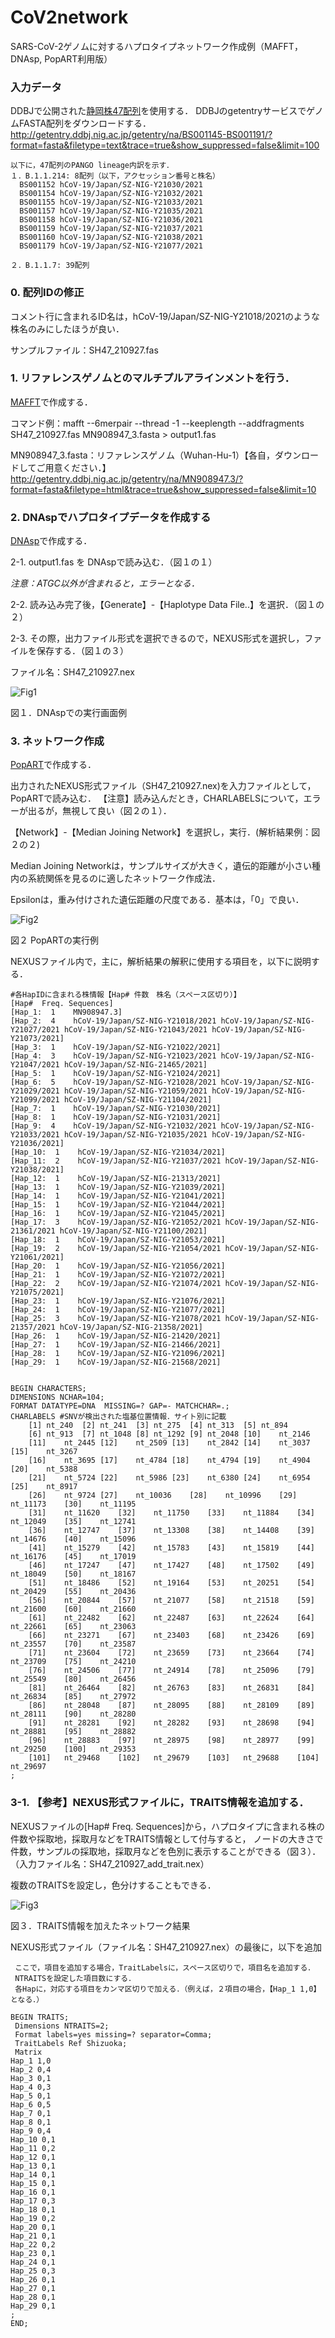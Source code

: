 # CoV2network

SARS-CoV-2ゲノムに対するハプロタイプネットワーク作成例（MAFFT，DNAsp, PopART利用版）

### 入力データ

DDBJで公開された[静岡株47配列](https://www.ddbj.nig.ac.jp/news/ja/2021-09-09_1.html)を使用する．
DDBJのgetentryサービスでゲノムFASTA配列をダウンロードする．
http://getentry.ddbj.nig.ac.jp/getentry/na/BS001145-BS001191/?format=fasta&filetype=text&trace=true&show_suppressed=false&limit=100
```
以下に，47配列のPANGO lineage内訳を示す．
１．B.1.1.214: 8配列（以下，アクセッション番号と株名）
  BS001152 hCoV-19/Japan/SZ-NIG-Y21030/2021
  BS001154 hCoV-19/Japan/SZ-NIG-Y21032/2021
  BS001155 hCoV-19/Japan/SZ-NIG-Y21033/2021
  BS001157 hCoV-19/Japan/SZ-NIG-Y21035/2021
  BS001158 hCoV-19/Japan/SZ-NIG-Y21036/2021
  BS001159 hCoV-19/Japan/SZ-NIG-Y21037/2021
  BS001160 hCoV-19/Japan/SZ-NIG-Y21038/2021
  BS001179 hCoV-19/Japan/SZ-NIG-Y21077/2021

２．B.1.1.7: 39配列
```
### 0. 配列IDの修正
 コメント行に含まれるID名は，hCoV-19/Japan/SZ-NIG-Y21018/2021のような株名のみにしたほうが良い．
 
 サンプルファイル：SH47_210927.fas
 
 
### 1. リファレンスゲノムとのマルチプルアラインメントを行う．
 [MAFFT](https://mafft.cbrc.jp/alignment/software/)で作成する．
 
 コマンド例：mafft --6merpair --thread -1 --keeplength --addfragments SH47_210927.fas MN908947_3.fasta > output1.fas

 MN908947_3.fasta：リファレンスゲノム（Wuhan-Hu-1）【各自，ダウンロードしてご用意ください．】
 http://getentry.ddbj.nig.ac.jp/getentry/na/MN908947.3/?format=fasta&filetype=html&trace=true&show_suppressed=false&limit=10

### 2. DNAspでハプロタイプデータを作成する
  [DNAsp](http://www.ub.edu/dnasp/)で作成する．

2-1. output1.fas を DNAspで読み込む．（図１の１）

*注意：ATGC以外が含まれると，エラーとなる．*

2-2. 読み込み完了後，【Generate】-【Haplotype Data File..】を選択．（図１の２）

2-3. その際，出力ファイル形式を選択できるので，NEXUS形式を選択し，ファイルを保存する．（図１の３）

ファイル名：SH47_210927.nex

![Fig1](https://user-images.githubusercontent.com/89957075/134689148-6e42e2a4-7ebd-4976-8432-cdae9668b70d.PNG)

図１．DNAspでの実行画面例

### 3. ネットワーク作成
   [PopART](http://popart.otago.ac.nz/index.shtml)で作成する．
   
   出力されたNEXUS形式ファイル（SH47_210927.nex)を入力ファイルとして，PopARTで読み込む．
    【注意】読み込んだとき，CHARLABELSについて，エラーが出るが，無視して良い（図２の１）．
 
 【Network】-【Median Joining Network】を選択し，実行．(解析結果例：図２の２)
  
  Median Joining Networkは，サンプルサイズが大きく，遺伝的距離が小さい種内の系統関係を見るのに適したネットワーク作成法．
  
  Epsilonは，重み付けされた遺伝距離の尺度である．基本は，「0」で良い．
  
![Fig2](https://user-images.githubusercontent.com/89957075/134666234-d1ed8f60-1b90-4740-85d6-57a1ab267804.PNG)

図２ PopARTの実行例

NEXUSファイル内で，主に，解析結果の解釈に使用する項目を，以下に説明する．
```
#各HapIDに含まれる株情報【Hap# 件数　株名（スペース区切り）】
[Hap#  Freq. Sequences]
[Hap_1:  1    MN908947.3]
[Hap_2:  4    hCoV-19/Japan/SZ-NIG-Y21018/2021 hCoV-19/Japan/SZ-NIG-Y21027/2021 hCoV-19/Japan/SZ-NIG-Y21043/2021 hCoV-19/Japan/SZ-NIG-Y21073/2021]
[Hap_3:  1    hCoV-19/Japan/SZ-NIG-Y21022/2021]
[Hap_4:  3    hCoV-19/Japan/SZ-NIG-Y21023/2021 hCoV-19/Japan/SZ-NIG-Y21047/2021 hCoV-19/Japan/SZ-NIG-21465/2021]
[Hap_5:  1    hCoV-19/Japan/SZ-NIG-Y21024/2021]
[Hap_6:  5    hCoV-19/Japan/SZ-NIG-Y21028/2021 hCoV-19/Japan/SZ-NIG-Y21029/2021 hCoV-19/Japan/SZ-NIG-Y21059/2021 hCoV-19/Japan/SZ-NIG-Y21099/2021 hCoV-19/Japan/SZ-NIG-Y21104/2021]
[Hap_7:  1    hCoV-19/Japan/SZ-NIG-Y21030/2021]
[Hap_8:  1    hCoV-19/Japan/SZ-NIG-Y21031/2021]
[Hap_9:  4    hCoV-19/Japan/SZ-NIG-Y21032/2021 hCoV-19/Japan/SZ-NIG-Y21033/2021 hCoV-19/Japan/SZ-NIG-Y21035/2021 hCoV-19/Japan/SZ-NIG-Y21036/2021]
[Hap_10:  1    hCoV-19/Japan/SZ-NIG-Y21034/2021]
[Hap_11:  2    hCoV-19/Japan/SZ-NIG-Y21037/2021 hCoV-19/Japan/SZ-NIG-Y21038/2021]
[Hap_12:  1    hCoV-19/Japan/SZ-NIG-21313/2021]
[Hap_13:  1    hCoV-19/Japan/SZ-NIG-Y21039/2021]
[Hap_14:  1    hCoV-19/Japan/SZ-NIG-Y21041/2021]
[Hap_15:  1    hCoV-19/Japan/SZ-NIG-Y21044/2021]
[Hap_16:  1    hCoV-19/Japan/SZ-NIG-Y21045/2021]
[Hap_17:  3    hCoV-19/Japan/SZ-NIG-Y21052/2021 hCoV-19/Japan/SZ-NIG-21361/2021 hCoV-19/Japan/SZ-NIG-Y21100/2021]
[Hap_18:  1    hCoV-19/Japan/SZ-NIG-Y21053/2021]
[Hap_19:  2    hCoV-19/Japan/SZ-NIG-Y21054/2021 hCoV-19/Japan/SZ-NIG-Y21061/2021]
[Hap_20:  1    hCoV-19/Japan/SZ-NIG-Y21056/2021]
[Hap_21:  1    hCoV-19/Japan/SZ-NIG-Y21072/2021]
[Hap_22:  2    hCoV-19/Japan/SZ-NIG-Y21074/2021 hCoV-19/Japan/SZ-NIG-Y21075/2021]
[Hap_23:  1    hCoV-19/Japan/SZ-NIG-Y21076/2021]
[Hap_24:  1    hCoV-19/Japan/SZ-NIG-Y21077/2021]
[Hap_25:  3    hCoV-19/Japan/SZ-NIG-Y21078/2021 hCoV-19/Japan/SZ-NIG-21357/2021 hCoV-19/Japan/SZ-NIG-21358/2021]
[Hap_26:  1    hCoV-19/Japan/SZ-NIG-21420/2021]
[Hap_27:  1    hCoV-19/Japan/SZ-NIG-21466/2021]
[Hap_28:  1    hCoV-19/Japan/SZ-NIG-Y21096/2021]
[Hap_29:  1    hCoV-19/Japan/SZ-NIG-21568/2021]


BEGIN CHARACTERS;
DIMENSIONS NCHAR=104;
FORMAT DATATYPE=DNA  MISSING=? GAP=- MATCHCHAR=.;
CHARLABELS #SNVが検出された塩基位置情報．サイト別に記載
	[1]	nt_240	[2]	nt_241	[3]	nt_275	[4]	nt_313	[5]	nt_894
	[6]	nt_913	[7]	nt_1048	[8]	nt_1292	[9]	nt_2048	[10]	nt_2146
	[11]	nt_2445	[12]	nt_2509	[13]	nt_2842	[14]	nt_3037	[15]	nt_3267
	[16]	nt_3695	[17]	nt_4784	[18]	nt_4794	[19]	nt_4904	[20]	nt_5388
	[21]	nt_5724	[22]	nt_5986	[23]	nt_6380	[24]	nt_6954	[25]	nt_8917
	[26]	nt_9724	[27]	nt_10036	[28]	nt_10996	[29]	nt_11173	[30]	nt_11195
	[31]	nt_11620	[32]	nt_11750	[33]	nt_11884	[34]	nt_12049	[35]	nt_12741
	[36]	nt_12747	[37]	nt_13308	[38]	nt_14408	[39]	nt_14676	[40]	nt_15096
	[41]	nt_15279	[42]	nt_15783	[43]	nt_15819	[44]	nt_16176	[45]	nt_17019
	[46]	nt_17247	[47]	nt_17427	[48]	nt_17502	[49]	nt_18049	[50]	nt_18167
	[51]	nt_18486	[52]	nt_19164	[53]	nt_20251	[54]	nt_20429	[55]	nt_20436
	[56]	nt_20844	[57]	nt_21077	[58]	nt_21518	[59]	nt_21600	[60]	nt_21660
	[61]	nt_22482	[62]	nt_22487	[63]	nt_22624	[64]	nt_22661	[65]	nt_23063
	[66]	nt_23271	[67]	nt_23403	[68]	nt_23426	[69]	nt_23557	[70]	nt_23587
	[71]	nt_23604	[72]	nt_23659	[73]	nt_23664	[74]	nt_23709	[75]	nt_24210
	[76]	nt_24506	[77]	nt_24914	[78]	nt_25096	[79]	nt_25549	[80]	nt_26456
	[81]	nt_26464	[82]	nt_26763	[83]	nt_26831	[84]	nt_26834	[85]	nt_27972
	[86]	nt_28048	[87]	nt_28095	[88]	nt_28109	[89]	nt_28111	[90]	nt_28280
	[91]	nt_28281	[92]	nt_28282	[93]	nt_28698	[94]	nt_28881	[95]	nt_28882
	[96]	nt_28883	[97]	nt_28975	[98]	nt_28977	[99]	nt_29250	[100]	nt_29353
	[101]	nt_29468	[102]	nt_29679	[103]	nt_29688	[104]	nt_29697
;
```

### 3-1. 【参考】NEXUS形式ファイルに，TRAITS情報を追加する．
 
  NEXUSファイルの[Hap#  Freq. Sequences]から，ハプロタイプに含まれる株の件数や採取地，採取月などをTRAITS情報として付与すると，
  ノードの大きさで件数，サンプルの採取地，採取月などを色別に表示することができる（図３）．（入力ファイル名：SH47_210927_add_trait.nex）
  
  複数のTRAITSを設定し，色分けすることもできる．

![Fig3](https://user-images.githubusercontent.com/89957075/134686954-44680b80-b1b6-462e-97fc-f488c953ce10.png)

図３．TRAITS情報を加えたネットワーク結果
 
  NEXUS形式ファイル（ファイル名：SH47_210927.nex）の最後に，以下を追加
 
 
 ```
  ここで，項目を追加する場合，TraitLabelsに，スペース区切りで，項目名を追加する．
  NTRAITSを設定した項目数にする．
  各Hapに，対応する項目をカンマ区切りで加える．（例えば，２項目の場合，【Hap_1 1,0】となる．）
 
 BEGIN TRAITS;
  Dimensions NTRAITS=2;
  Format labels=yes missing=? separator=Comma;
  TraitLabels Ref Shizuoka;
  Matrix
Hap_1 1,0
Hap_2 0,4
Hap_3 0,1
Hap_4 0,3
Hap_5 0,1
Hap_6 0,5
Hap_7 0,1
Hap_8 0,1
Hap_9 0,4
Hap_10 0,1
Hap_11 0,2
Hap_12 0,1
Hap_13 0,1
Hap_14 0,1
Hap_15 0,1
Hap_16 0,1
Hap_17 0,3
Hap_18 0,1
Hap_19 0,2
Hap_20 0,1
Hap_21 0,1
Hap_22 0,2
Hap_23 0,1
Hap_24 0,1
Hap_25 0,3
Hap_26 0,1
Hap_27 0,1
Hap_28 0,1
Hap_29 0,1
;
END;
 ```

